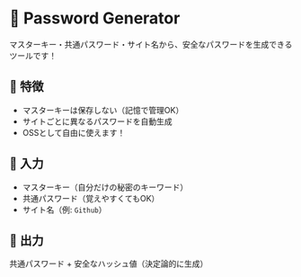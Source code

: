 # 🔐 Password Generator

マスターキー・共通パスワード・サイト名から、安全なパスワードを生成できるツールです！

## 🌟 特徴

- マスターキーは保存しない（記憶で管理OK）
- サイトごとに異なるパスワードを自動生成
- OSSとして自由に使えます！

## 🧠 入力

- マスターキー（自分だけの秘密のキーワード）
- 共通パスワード（覚えやすくてもOK）
- サイト名（例: `Github`）

## 🔐 出力

共通パスワード + 安全なハッシュ値（決定論的に生成）
